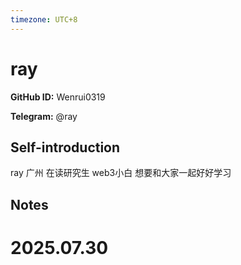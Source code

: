 ```yaml
---
timezone: UTC+8
---
```


# ray

**GitHub ID:** Wenrui0319

**Telegram:** @ray

## Self-introduction

ray 广州 在读研究生 web3小白 想要和大家一起好好学习

## Notes

<!-- Content_START -->

# 2025.07.30


<!-- Content_END -->
